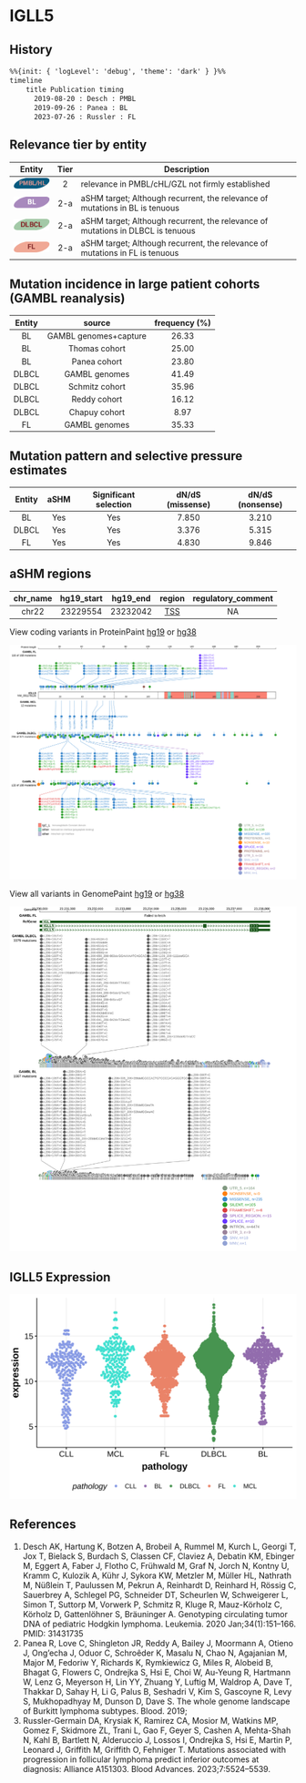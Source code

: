 # IGLL5

## History
```mermaid
%%{init: { 'logLevel': 'debug', 'theme': 'dark' } }%%
timeline
    title Publication timing
      2019-08-20 : Desch : PMBL
      2019-09-26 : Panea : BL
      2023-07-26 : Russler : FL
```

## Relevance tier by entity

|Entity|Tier|Description                              |
|:------:|:----:|-----------------------------------------|
|![PMBL](images/icons/PMBL_tier2.png)|2|relevance in PMBL/cHL/GZL not firmly established|
|![BL](images/icons/BL_tier2.png)    |2-a | aSHM target; Although recurrent, the relevance of mutations in BL is tenuous    |
|![DLBCL](images/icons/DLBCL_tier2.png) |2-a | aSHM target; Although recurrent, the relevance of mutations in DLBCL is tenuous |
|![FL](images/icons/FL_tier2.png)    |2-a | aSHM target; Although recurrent, the relevance of mutations in FL is tenuous    |

## Mutation incidence in large patient cohorts (GAMBL reanalysis)

|Entity|source               |frequency (%)|
|:------:|:---------------------:|:-------------:|
|BL    |GAMBL genomes+capture|26.33        |
|BL    |Thomas cohort        |25.00        |
|BL    |Panea cohort         |23.80        |
|DLBCL |GAMBL genomes        |41.49        |
|DLBCL |Schmitz cohort       |35.96        |
|DLBCL |Reddy cohort         |16.12        |
|DLBCL |Chapuy cohort        | 8.97        |
|FL    |GAMBL genomes        |35.33        |

## Mutation pattern and selective pressure estimates

|Entity|aSHM|Significant selection|dN/dS (missense)|dN/dS (nonsense)|
|:------:|:----:|:---------------------:|:----------------:|:----------------:|
|BL    |Yes |Yes                  |7.850           |3.210           |
|DLBCL |Yes |Yes                  |3.376           |5.315           |
|FL    |Yes |Yes                  |4.830           |9.846           |

## aSHM regions

|chr_name|hg19_start|hg19_end|region                                                                                    |regulatory_comment|
|:--------:|:----------:|:--------:|:------------------------------------------------------------------------------------------:|:------------------:|
|chr22   |23229554  |23232042|[TSS](https://genome.ucsc.edu/s/rdmorin/GAMBL%20hg19?position=chr22%3A23229554%2D23232042)|NA                |



View coding variants in ProteinPaint [hg19](https://morinlab.github.io/LLMPP/GAMBL/IGLL5_protein.html)  or [hg38](https://morinlab.github.io/LLMPP/GAMBL/IGLL5_protein_hg38.html)

![](images/proteinpaint/IGLL5_NM_001178126.svg)

View all variants in GenomePaint [hg19](https://morinlab.github.io/LLMPP/GAMBL/IGLL5.html)  or [hg38](https://morinlab.github.io/LLMPP/GAMBL/IGLL5_hg38.html)

![](images/proteinpaint/IGLL5.svg)

## IGLL5 Expression
![](images/gene_expression/IGLL5_by_pathology.svg)

## References
1.  Desch AK, Hartung K, Botzen A, Brobeil A, Rummel M, Kurch L, Georgi T, Jox T, Bielack S, Burdach S, Classen CF, Claviez A, Debatin KM, Ebinger M, Eggert A, Faber J, Flotho C, Frühwald M, Graf N, Jorch N, Kontny U, Kramm C, Kulozik A, Kühr J, Sykora KW, Metzler M, Müller HL, Nathrath M, Nüßlein T, Paulussen M, Pekrun A, Reinhardt D, Reinhard H, Rössig C, Sauerbrey A, Schlegel PG, Schneider DT, Scheurlen W, Schweigerer L, Simon T, Suttorp M, Vorwerk P, Schmitz R, Kluge R, Mauz-Körholz C, Körholz D, Gattenlöhner S, Bräuninger A. Genotyping circulating tumor DNA of pediatric Hodgkin lymphoma. Leukemia. 2020 Jan;34(1):151–166. PMID: 31431735
2.  Panea R, Love C, Shingleton JR, Reddy A, Bailey J, Moormann A, Otieno J, Ong’echa J, Oduor C, Schroêder K, Masalu N, Chao N, Agajanian M, Major M, Fedoriw Y, Richards K, Rymkiewicz G, Miles R, Alobeid B, Bhagat G, Flowers C, Ondrejka S, Hsi E, Choi W, Au-Yeung R, Hartmann W, Lenz G, Meyerson H, Lin YY, Zhuang Y, Luftig M, Waldrop A, Dave T, Thakkar D, Sahay H, Li G, Palus B, Seshadri V, Kim S, Gascoyne R, Levy S, Mukhopadhyay M, Dunson D, Dave S. The whole genome landscape of Burkitt lymphoma subtypes. Blood. 2019; 
3.  Russler-Germain DA, Krysiak K, Ramirez CA, Mosior M, Watkins MP, Gomez F, Skidmore ZL, Trani L, Gao F, Geyer S, Cashen A, Mehta-Shah N, Kahl B, Bartlett N, Alderuccio J, Lossos I, Ondrejka S, Hsi E, Martin P, Leonard J, Griffith M, Griffith O, Fehniger T. Mutations associated with progression in follicular lymphoma predict inferior outcomes at diagnosis: Alliance A151303. Blood Advances. 2023;7:5524–5539. 
<!-- PMBL: deschGenotypingCirculatingTumor2020 -->
<!-- ORIGIN: deschGenotypingCirculatingTumor2020 -->
<!-- BL: paneaWholeGenomeLandscape2019 -->
<!-- FL: russler-germainMutationsAssociatedProgression2023b -->
<!-- BL: paneaWholeGenomeLandscape2019 -->
